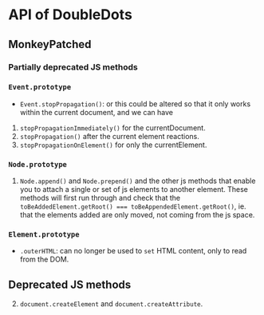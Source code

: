 # API of DoubleDots

## MonkeyPatched

### Partially deprecated JS methods

### `Event.prototype`

* `Event.stopPropagation()`: or this could be altered so that it only works within the current document, and we can have 
1. `stopPropagationImmediately()` for the currentDocument.
2. `stopPropagation()` after the current element reactions.
3. `stopPropagationOnElement()` for only the currentElement.


### `Node.prototype`

1. `Node.append()` and `Node.prepend()` and the other js methods that enable you to attach a single or set of js elements to another element. These methods will first run through and check that the `toBeAddedElement.getRoot() === toBeAppendedElement.getRoot()`, ie. that the elements added are only moved, not coming from the js space.

### `Element.prototype`

* `.outerHTML`: can no longer be used to `set` HTML content, only to read from the DOM.


## Deprecated JS methods

2. `document.createElement` and `document.createAttribute`.